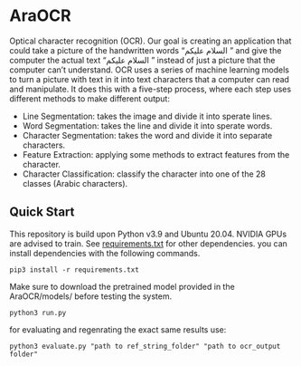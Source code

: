# AraOCR

Optical character recognition (OCR). Our goal is creating an application that could take a picture of the handwritten words “السلام عليكم ” and give the computer the actual text “السلام عليكم ” instead of just a picture that the computer can’t understand.
OCR uses a series of machine learning models to turn a picture with text in it into text characters that a computer can read and manipulate. It does this with a five-step process, where each step uses different methods to make different output:
* Line Segmentation: takes the image and divide it into sperate lines.
* Word Segmentation: takes the line and divide it into sperate words.
* Character Segmentation: takes the word and divide it into separate characters.
* Feature Extraction: applying some methods to extract features from the character.
* Character Classification: classify the character into one of the 28 classes (Arabic characters).

## Quick Start
This repository is build upon Python v3.9 and Ubuntu 20.04. NVIDIA GPUs are advised to train. See [requirements.txt](https://github.com/ElFarash/AraOCR/blob/main/requirements.txt) for other dependencies. you can install dependencies with the following commands.

```
pip3 install -r requirements.txt
```

Make sure to download the pretrained model provided in the AraOCR/models/ before testing the system.

```
python3 run.py
```

for evaluating and regenrating the exact same results use:
```
python3 evaluate.py "path to ref_string_folder" "path to ocr_output folder"
```


